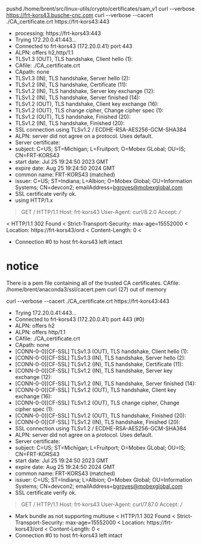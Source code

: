 pushd /home/brent/src/linux-utils/crypto/certificates/sam_v1
curl --verbose https://frt-kors43.busche-cnc.com
curl --verbose --cacert ./CA_certificate.crt https://frt-kors43:443
* processing: https://frt-kors43:443
*   Trying 172.20.0.41:443...
* Connected to frt-kors43 (172.20.0.41) port 443
* ALPN: offers h2,http/1.1
* TLSv1.3 (OUT), TLS handshake, Client hello (1):
*  CAfile: ./CA_certificate.crt
*  CApath: none
* TLSv1.3 (IN), TLS handshake, Server hello (2):
* TLSv1.2 (IN), TLS handshake, Certificate (11):
* TLSv1.2 (IN), TLS handshake, Server key exchange (12):
* TLSv1.2 (IN), TLS handshake, Server finished (14):
* TLSv1.2 (OUT), TLS handshake, Client key exchange (16):
* TLSv1.2 (OUT), TLS change cipher, Change cipher spec (1):
* TLSv1.2 (OUT), TLS handshake, Finished (20):
* TLSv1.2 (IN), TLS handshake, Finished (20):
* SSL connection using TLSv1.2 / ECDHE-RSA-AES256-GCM-SHA384
* ALPN: server did not agree on a protocol. Uses default.
* Server certificate:
*  subject: C=US; ST=Michigan; L=Fruitport; O=Mobex GLobal; OU=IS; CN=FRT-KORS43
*  start date: Jul 25 19:24:50 2023 GMT
*  expire date: Aug 25 19:24:50 2024 GMT
*  common name: FRT-KORS43 (matched)
*  issuer: C=US; ST=Indiana; L=Albion; O=Mobex Global; OU=Information Systems; CN=devcon2; emailAddress=bgroves@mobexglobal.com
*  SSL certificate verify ok.
* using HTTP/1.x
> GET / HTTP/1.1
> Host: frt-kors43
> User-Agent: curl/8.2.0
> Accept: */*
> 
< HTTP/1.1 302 Found
< Strict-Transport-Security: max-age=15552000
< Location: https://frt-kors43/ord
< Content-Length: 0
< 
* Connection #0 to host frt-kors43 left intact

# notice
There is a pem file containing all of the trusted CA certificates.
CAfile: /home/brent/anaconda3/ssl/cacert.pem
curl (27) out of memory


curl --verbose --cacert ./CA_certificate.crt https://frt-kors43:443
*   Trying 172.20.0.41:443...
* Connected to frt-kors43 (172.20.0.41) port 443 (#0)
* ALPN: offers h2
* ALPN: offers http/1.1
*  CAfile: ./CA_certificate.crt
*  CApath: none
* [CONN-0-0][CF-SSL] TLSv1.3 (OUT), TLS handshake, Client hello (1):
* [CONN-0-0][CF-SSL] TLSv1.3 (IN), TLS handshake, Server hello (2):
* [CONN-0-0][CF-SSL] TLSv1.2 (IN), TLS handshake, Certificate (11):
* [CONN-0-0][CF-SSL] TLSv1.2 (IN), TLS handshake, Server key exchange (12):
* [CONN-0-0][CF-SSL] TLSv1.2 (IN), TLS handshake, Server finished (14):
* [CONN-0-0][CF-SSL] TLSv1.2 (OUT), TLS handshake, Client key exchange (16):
* [CONN-0-0][CF-SSL] TLSv1.2 (OUT), TLS change cipher, Change cipher spec (1):
* [CONN-0-0][CF-SSL] TLSv1.2 (OUT), TLS handshake, Finished (20):
* [CONN-0-0][CF-SSL] TLSv1.2 (IN), TLS handshake, Finished (20):
* SSL connection using TLSv1.2 / ECDHE-RSA-AES256-GCM-SHA384
* ALPN: server did not agree on a protocol. Uses default.
* Server certificate:
*  subject: C=US; ST=Michigan; L=Fruitport; O=Mobex GLobal; OU=IS; CN=FRT-KORS43
*  start date: Jul 25 19:24:50 2023 GMT
*  expire date: Aug 25 19:24:50 2024 GMT
*  common name: FRT-KORS43 (matched)
*  issuer: C=US; ST=Indiana; L=Albion; O=Mobex Global; OU=Information Systems; CN=devcon2; emailAddress=bgroves@mobexglobal.com
*  SSL certificate verify ok.
> GET / HTTP/1.1
> Host: frt-kors43
> User-Agent: curl/7.87.0
> Accept: */*
> 
* Mark bundle as not supporting multiuse
< HTTP/1.1 302 Found
< Strict-Transport-Security: max-age=15552000
< Location: https://frt-kors43/ord
< Content-Length: 0
< 
* Connection #0 to host frt-kors43 left intact
